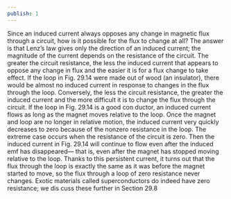 ```yaml
---
publish: 1
---
```


Since an induced current always opposes any change in magnetic flux through a circuit, how is it possible for the flux to change at all? The answer is that Lenz’s law gives only the direction of an induced current; the magnitude of the current depends on the resistance of the circuit. The greater the circuit resistance, the less the induced current that appears to oppose any change in flux and the easier it is for a flux change to take effect. If the loop in Fig. 29.14 were made out of wood (an insulator), there would be almost no induced current in response to changes in the flux through the loop. Conversely, the less the circuit resistance, the greater the induced current and the more difficult it is to change the flux through the circuit. If the loop in Fig. 29.14 is a good con ductor, an induced current flows as long as the magnet moves relative to the loop. Once the magnet and loop are no longer in relative motion, the induced current very quickly decreases to zero because of the nonzero resistance in the loop. The extreme case occurs when the resistance of the circuit is zero. Then the induced current in Fig. 29.14 will continue to flow even after the induced emf has disappeared— that is, even after the magnet has stopped moving relative to the loop. Thanks to this persistent current, it turns out that the flux through the loop is exactly the same as it was before the magnet started to move, so the flux through a loop of zero resistance never changes. Exotic materials called superconductors do indeed have zero resistance; we dis cuss these further in Section 29.8